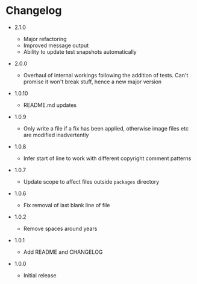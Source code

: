 # Changelog

 - 2.1.0
   - Major refactoring
   - Improved message output
   - Ability to update test snapshots automatically

 - 2.0.0
   - Overhaul of internal workings following the addition of tests. Can't promise it won't break stuff, hence a new major version

 - 1.0.10
   - README.md updates

 - 1.0.9
   - Only write a file if a fix has been applied, otherwise image files etc are modified inadvertently

 - 1.0.8
   - Infer start of line to work with different copyright comment patterns

 - 1.0.7
   - Update scope to affect files outside `packages` directory

 - 1.0.6
   - Fix removal of last blank line of file

 - 1.0.2
   - Remove spaces around years

 - 1.0.1
   - Add README and CHANGELOG

 - 1.0.0
   - Initial release
